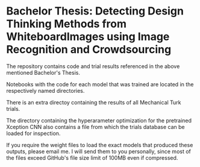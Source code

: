 # Bachelor Thesis: Detecting Design Thinking Methods from WhiteboardImages using Image Recognition and Crowdsourcing

The repository contains code and trial results referenced in the above mentioned Bachelor's Thesis.  

Notebooks with the code for each model that was trained are located in the respectively named directories.  

There is an extra directoy containing the results of all Mechanical Turk trials.

The directory containing the hyperarameter optimization for the pretrained Xception CNN also contains a file from which the trials database can be loaded for inspection.  

If you require the weight files to load the exact models that produced these outputs, please email me. I will send them to you personally, since most of the files exceed GitHub's file size limit of 100MB even if compressed.
